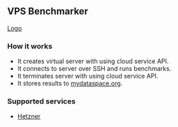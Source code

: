 ## VPS Benchmarker

[Logo](https://raw.githubusercontent.com/fiftin/vpsbenchmarker/master/logo.png)

### How it works

* It creates virtual server with using cloud service API.
* It connects to server over SSH and runs benchmarks.
* It terminates server with using cloud service API.
* It stores results to [mydataspace.org](https://mydataspace.org).


### Supported services
* [Hetzner](https://hetzner.cloud)
